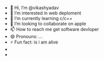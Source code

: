 - 👋 Hi, I’m @vikashyadav
- 👀 I’m interested in web deploment
- 🌱 I’m currently learning c/c++
- 💞️ I’m looking to collaborate on apple
- 📫 How to reach me get software devloper
- 😄 Pronouns: ...
- ⚡ Fun fact: is i am alive
- 
- 

<!---
vikash5257/vikash5257 is a ✨ special ✨ repository because its `README.md` (this file) appears on your GitHub profile.
You can click the Preview link to take a look at your changes.
--->
